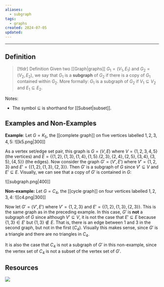 ```yaml
---
aliases:
  - subgraph
tags:
  - graphs
created: 2024-07-05
updated:
---
```

---
## Definition 

> [!tldr] Definition
> Given two [[Graph|graphs]] $G_1 = (V_1, E_1)$ and $G_2 = (V_2, E_2)$, we say that $G_1$ is a **subgraph** of $G_2$ if there is a copy of $G_1$ contained within $G_2$. More formally: $G_1$ is a subgraph of $G_2$ if $V_1 \subseteq V_2$ and $E_1 \subseteq E_2$. 

Notes: 
- The symbol $\subseteq$ is shorthand for [[Subset|subset]]. 

## Examples and Non-Examples

**Example**: Let $G = K_5$, the [[complete graph]] on five vertices labelled $1,2,3,4,5$: 
![[k5.png|300]]

As a vertex set/edge set pair, this graph is  $G = (V,E)$ where $V = \{1,2,3,4,5\}$ (the vertices) and $E = \{\{1,2\}, \{1,3\}, \{1,4\}, \{1,5\}. \{2,3\}, \{2,4\}, \{2,5\}, \{3,4\}, \{3,5\}, \{4,5\}\}$ (the edges). Now consider the graph $G' = (V', E')$ where $V' = \{1,2,3\}$ and $E' = \{\{1,2\}, \{1,3\}, \{2,3\}\}$. Then $G'$ is a subgraph of $G$ since $V' \subseteq V$ and $E' \subseteq E$. Visually, we can see that a copy of $G'$ is contained in $G$: 

![[subgraph.png|400]]

**Non-example:** Let $G = C_4$, the [[cycle graph]] on four vertices labelled $1,2,3,4$: 
![[c4.png|300]]

Now let $G' = (V', E')$ where $V' = \{1,2,3\}$ and $E' = \{\{1,2\}, \{1,3\}, \{2,3\}\}$. This is the same graph as in the preceding example. In this case, $G'$ is **not** a subgraph of $G$ since although $V' \subseteq V$, it is not the case that $E' \subseteq E$ because $\{1,3\} \in E'$ but $\{1,3\} \not \in E$. That is, there is an edge between $1$ and $3$ in the second graph, but not in the first ($C_4$). Visually this makes sense, since $G'$ is a triangle and there are no triangles in $C_4$. 

It is also the case that $C_4$ is not a subgraph of $G'$ in this non-example, since the vertex set of $C_4$ is not a subset of the vertex set of $G'$. 


## Resources 

![](https://www.youtube.com/watch?v=rKnKwGhRObE)
